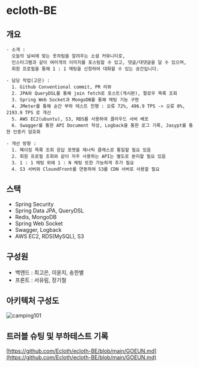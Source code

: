 # ecloth-BE

## 개요
``````
- 소개 : 
  오늘의 날씨에 맞는 옷차림을 알려주는 소셜 커뮤니티로,
  인스타그램과 같이 여러개의 이미지를 포스팅할 수 있고, 댓글/대댓글을 달 수 있으며,
  회원 프로필을 통해 1 : 1 채팅을 신청하여 대화할 수 있는 공간입니다.
  
- 담당 작업(고은) : 
  1. Github Conventional commit, PR 리뷰
  2. JPA와 QueryDSL를 통해 join fetch로 포스트(게시판), 팔로우 목록 조회
  3. Spring Web Socket과 MongoDB를 통해 채팅 기능 구현
  4. JMeter를 통해 순간 부하 테스트 진행 : 오류 72%, 496.9 TPS -> 오류 0%, 2193.9 TPS 로 개선
  5. AWS EC2(ubuntu), S3, RDS를 사용하여 클라우드 서버 배포
  6. Swagger를 통한 API Document 작성, Logback을 통한 로그 기록, Jasypt를 통한 인증키 암호화
  
- 개선 방향 :
  1. 페이징 목록 조회 응답 포맷을 제너릭 클래스로 통일할 필요 있음
  2. 회원 프로필 조회와 같이 자주 사용하는 API는 별도로 분리할 필요 있음
  3. 1 : 1 채팅 외에 1 : N 채팅 또한 가능하게 추가 필요
  4. S3 서버와 CloundFront를 연동하여 S3를 CDN 서버로 사용할 필요
``````

## 스택
- Spring Security
- Spring Data JPA, QueryDSL
- Redis, MongoDB
- Spring Web Socket
- Swagger, Logback
- AWS EC2, RDS(MySQL), S3

## 구성원
- 백엔드 : 최고은, 이윤지, 송한별
- 프론트 : 서유림, 장기철

## 아키텍처 구성도
![camping101](https://user-images.githubusercontent.com/107039546/233097879-d3c439f2-62ec-48e9-8e63-48d1caa5dd3a.jpg)

## 트러블 슈팅 및 부하테스트 기록
[https://github.com/Ecloth/ecloth-BE/blob/main/GOEUN.md](https://github.com/Ecloth/ecloth-BE/blob/main/GOEUN.md)
